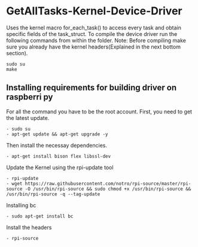 # GetAllTasks-Kernel-Device-Driver
Uses the kernel macro for_each_task() to access every task and obtain specific fields of the task_struct.
To compile the device driver run the following commands from within the folder. Note: Before compiling make sure you already have the kernel headers(Explained in the next bottom section).
```
sudo su
make
```

## Installing requirements for building driver on raspberri py
For all the command you have to be the root account.
First, you need to get the latest update. 
```
- sudo su
- apt-get update && apt-get upgrade -y
```
Then install the necessay dependencies.
```
- apt-get install bison flex libssl-dev
```
Update the Kernel using the rpi-update tool
```
- rpi-update
- wget https://raw.githubusercontent.com/notro/rpi-source/master/rpi-source -O /usr/bin/rpi-source && sudo chmod +x /usr/bin/rpi-source && /usr/bin/rpi-source -q --tag-update
```
Installing bc
```
- sudo apt-get install bc
```
Install the headers
```
- rpi-source
```
